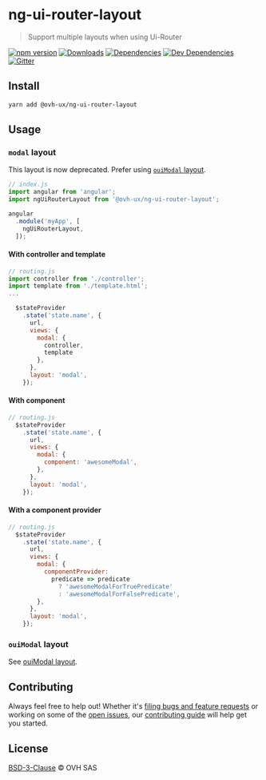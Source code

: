 # ng-ui-router-layout

> Support multiple layouts when using Ui-Router

[![npm version](https://badgen.net/npm/v/@ovh-ux/ng-ui-router-layout)](https://www.npmjs.com/package/@ovh-ux/ng-ui-router-layout) [![Downloads](https://badgen.net/npm/dt/@ovh-ux/ng-ui-router-layout)](https://npmjs.com/package/@ovh-ux/ng-ui-router-layout) [![Dependencies](https://badgen.net/david/dep/ovh/manager/packages/components/ng-ui-router-layout)](https://npmjs.com/package/@ovh-ux/ng-ui-router-layout?activeTab=dependencies) [![Dev Dependencies](https://badgen.net/david/dev/ovh/manager/packages/components/ng-ui-router-layout)](https://npmjs.com/package/@ovh-ux/ng-ui-router-layout?activeTab=dependencies) [![Gitter](https://badgen.net/badge/gitter/ovh-ux/blue?icon=gitter)](https://gitter.im/ovh/ux)

## Install

```sh
yarn add @ovh-ux/ng-ui-router-layout
```
## Usage

### `modal` layout

This layout is now deprecated. Prefer using [`ouiModal` layout](ovh-ux/manager/tree/master/packages/components/ng-ui-router-layout/src/oui-modal/README.md).

```js
// index.js
import angular from 'angular';
import ngUiRouterLayout from '@ovh-ux/ng-ui-router-layout';

angular
  .module('myApp', [
    ngUiRouterLayout,
  ]);
```

#### With controller and template

```js
// routing.js
import controller from './controller';
import template from './template.html';
...

  $stateProvider
    .state('state.name', {
      url,
      views: {
        modal: {
          controller,
          template
        },
      },
      layout: 'modal',
    });
```

#### With component

```js
// routing.js
  $stateProvider
    .state('state.name', {
      url,
      views: {
        modal: {
          component: 'awesomeModal',
        },
      },
      layout: 'modal',
    });
```

#### With a component provider

```js
// routing.js
  $stateProvider
    .state('state.name', {
      url,
      views: {
        modal: {
          componentProvider:
            predicate => predicate
              ? 'awesomeModalForTruePredicate'
              : 'awesomeModalForFalsePredicate',
        },
      },
      layout: 'modal',
    });
```

### `ouiModal` layout

See [ouiModal layout](src/oui-modal/README.md).


## Contributing

Always feel free to help out! Whether it's [filing bugs and feature requests](https://github.com/ovh-ux/manager/issues/new) or working on some of the [open issues](https://github.com/ovh-ux/manager/issues), our [contributing guide](https://github.com/ovh-ux/manager/blob/master/CONTRIBUTING.md) will help get you started.

## License

[BSD-3-Clause](LICENSE) © OVH SAS
